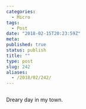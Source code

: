 ```yaml
---
categories:
  - Micro
tags:
  - Post
date: "2018-02-15T20:23:59Z"
meta:
published: true
status: publish
title: ""
type: post
slug: 242
aliases:
  - /2018/02/242/
---
```

<p><img src="/assets/2018/02/27881370_544552295916337_7389489248493109248_n.jpg" alt="" /></p>
<p>Dreary day in my town.</p>
